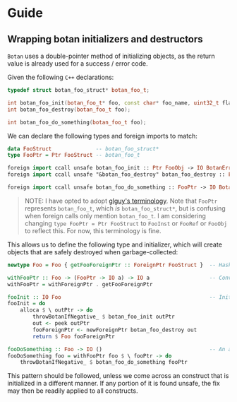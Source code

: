 # Guide

## Wrapping botan initializers and destructors

`Botan` uses a double-pointer method of initializing objects, as the return value is already used for a success / error code.

Given the following `C++` declarations:

```cpp
typedef struct botan_foo_struct* botan_foo_t;                               // The opaque type

int botan_foo_init(botan_foo_t* foo, const char* foo_name, uint32_t flags); // The initializer
int botan_foo_destroy(botan_foo_t foo);                                     // The destructor

int botan_foo_do_something(botan_foo_t foo);                                // An action
```

We can declare the following types and foreign imports to match:

```haskell
data FooStruct              -- botan_foo_struct*
type FooPtr = Ptr FooStruct -- botan_foo_t

foreign import ccall unsafe botan_foo_init :: Ptr FooObj -> IO BotanErrorCode
foreign import ccall unsafe "&botan_foo_destroy" botan_foo_destroy :: FinalizerPtr FooStruct

foreign import ccall unsafe botan_foo_do_something :: FooPtr -> IO BotanErrorCode
```

> NOTE: I have opted to adopt [glguy's terminology](https://discourse.haskell.org/t/questions-about-ffi-foreignptr-and-opaque-types/6914/12?u=apothecalabs). Note that `FooPtr` represents `botan_foo_t`, which *is* `botan_foo_struct*`, but is confusing when foreign calls only mention `botan_foo_t`. I am considering changing `type FooPtr = Ptr FooStruct` to `FooInst` or `FooRef` or `FooObj` to reflect this. For now, this terminology is fine.

This allows us to define the following type and initializer, which will create objects that are safely destroyed when garbage-collected:

```haskell
newtype Foo = Foo { getFooForeignPtr :: ForeignPtr FooStruct }  -- Haskell newtype wrapper

withFooPtr :: Foo -> (FooPtr -> IO a) -> IO a                   -- Convenience function
withFooPtr = withForeignPtr . getFooForeignPtr

fooInit :: IO Foo                                               -- Initializer AND destructor
fooInit = do
    alloca $ \ outPtr -> do
        throwBotanIfNegative_ $ botan_foo_init outPtr
        out <- peek outPtr
        fooForeignPtr <- newForeignPtr botan_foo_destroy out
        return $ Foo fooForeignPtr

fooDoSomething :: Foo -> IO ()                                  -- An action
fooDoSomething foo = withFooPtr foo $ \ fooPtr -> do
    throwBotanIfNegative_ $ botan_foo_do_something fooPtr
```

This pattern should be followed, unless we come across an construct that is initialized in a different manner. If any portion of it is found unsafe, the fix may then be readily applied to all constructs.
